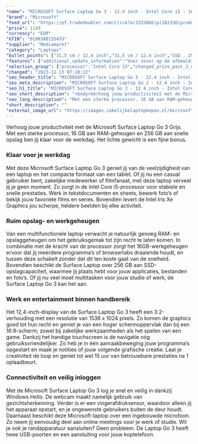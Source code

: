 ```yaml
---
"name": "MICROSOFT Surface Laptop Go 3 - 12.4 inch - Intel Core i5 - 16 GB - 256 GB"
"brand": "Microsoft"
"feed_url": "https://pf.tradedoubler.com/click?a(3322666)p(262336)product(50617-1771750)ttid(3)url(https%3A%2F%2Fwww.mediamarkt.nl%2Fnl%2Fproduct%2F_microsoft-surface-laptop-go-3-124-inch-intel-core-i5-16-gb-256-gb-1771750.html%3Futm_source%3Dtradedoubler%26utm_medium%3Daff-comparison%26utm_term%3D1771750)"
"price": 1149
"currency": "EUR"
"GTIN": "0196388155453"
"supplier": "Mediamarkt"
"category": "Laptops"
"bullet_points": ["31,5 cm / 12,4 inch","31,5 cm / 12,4 inch","SSD , 256 GB","1x USB 3.2 (Type-C), 1x USB 3.1 (Type-A), 1x hoofdtelefoon-/microfooncombo, 1x Surface Connect-poort","Lithium polymer","27.8 cm x 1.57 cm x 20.6 cm /"]
"features": {"additional_update_information":"Voor zover op de afbeeldingen apps worden getoond, geldt dat MediaMarkt niet kan garanderen dat de apps tijdens de volledige levensduur van het product goed zullen blijven functioneren. Dit hangt af van het beleid van de fabrikant.","depth":"20,6 cm","image_ratio":"3:2","bluetooth":"Ja","manufacturer_guarantee":"2 jaar","card_reader":"Nee","brightness":"400 cd/m²","weight":"1,13 kg","manufacturer_supported_software_updates":"Onbekend","height":"1,57 cm","product_depth":"20,6 cm","processor_speed_with_turbo":"4.4 GHz","product_height":"1,57 cm","dimensions_weight":"27.8 cm x 1.57 cm x 20.6 cm /","touchscreen":"Ja","integrated_mike":"Ja","speakers":"Ja","convertibility":"Vast scherm","battery_capacity":"41 Wh","screen_type":"Glanzend scherm","model_year":"2023","product_width":"27,8 cm","shipping_costs":"0.00","product_introduction_date":"2023-10-03","memory_size":"16 GB","short_description":"SURFACE LAPTOP GO 3 I5 16GB 256GB","manufacturer_part_number":"XKQ-00029","number_of_processor_cores":"10","processor_brand":"Intel®","wlan_standards":"WiFi 6 (802.11AX)","delivery_time":"1","bluetooth_version":"5.1","connections":"1x USB 3.2 (Type-C), 1x USB 3.1 (Type-A), 1x hoofdtelefoon-/microfooncombo, 1x Surface Connect-poort","total_storage_space_in_gb":"256 GB","color":"Grijs","battery_type":"Lithium polymer","resolution":"1535 x 1024","product_type":"Laptop","type_of_1_hard_disk":"SSD","processor":"Intel Core i5-1235U","screen_diagonal_inches":"12,4 inch","capacity_of_1_hard_disk":"256 GB","hard_disk_1":"SSD , 256 GB","ram_type":"DDR5","front_camera":"Ja","screen_diagonal_cm":"31,5 cm","integrated_webcam":"Ja","processor_model":"Core™ i5","update_policy":"Onbekend","wlan":"Ja","processor_clock_rate":"1.3 GHz","previous_price":"","warranty_note":"Geen aanvullende garantie-informatie","scope_of_delivery":"Laptop, Adapter (39 W), handleiding","product_manufacturer":"MICROSOFT","screen_diagonal_cm_inch":"31,5 cm / 12,4 inch","total_storage_space":"256 GB","operating_system":"Windows"}
"selection_group": {"processor":"Intel Core i5","changed_price_past_3_days":false,"product_family":"Surface Laptop GO"}
"changed": "2023-12-13 07:20:22"
"seo_header_title": "MICROSOFT Surface Laptop Go 3 - 12.4 inch - Intel Core i5 - 16 GB - 256 GB"
"seo_meta_description": "MICROSOFT Surface Laptop Go 3 - 12.4 inch - Intel Core i5 - 16 GB - 256 GB"
"seo_h1_title": "MICROSOFT Surface Laptop Go 3 - 12.4 inch - Intel Core i5 - 16 GB - 256 GB"
"seo_short_description": "<body>Verhoog jouw productiviteit met de Microsoft Surface Laptop Go 3 Grijs."
"seo_long_description": "Met een sterke processor, 16 GB aan RAM-geheugen en 256 GB aan snelle opslag ben jij klaar voor de werkdag. Het lichte gewicht is een fijne bonus. </body> <h3>Klaar voor je werkdag</h3> <body>Met deze Microsoft Surface Laptop Go 3 geniet jij van de veelzijdigheid van een laptop en het compacte formaat van een tablet. Of jij nu een casual gebruiker bent, zakelijke medewerker of filmfanaat, met deze laptop verveel jij je geen moment. Zo zorgt in de Intel Core i5-processor voor stabiele en snelle prestaties. Werk in tekstdocumenten en sheets, bewerk foto’s of bekijk jouw favoriete films en series. Bovendien levert de Intel Iris Xe Graphics jou scherpe, heldere beelden bij elke activiteit. </body> <h3>Ruim opslag- en werkgeheugen</h3> <body>Van een multifunctionele laptop verwacht je natuurlijk genoeg RAM- en opslaggeheugen om het gebruiksgemak tot zijn recht te laten komen. In combinatie met de kracht van de processor zorgt het 16GB-werkgeheugen ervoor dat jij meerdere programma’s of browsertabs draaiende houdt, en tussen deze schakelt zonder dat dit ten koste gaat van de snelheid. Bovendien beschikt de Surface Laptop over 256 GB aan SSD-opslagcapaciteit, waarmee jij plaats hebt voor jouw applicaties, bestanden en foto’s. Of jij nu veel moet multitasken voor jouw studie of werk, de Surface Laptop Go 3 kan het aan. </body> <h3>Werk en entertainment binnen handbereik</h3> <body>Het 12,4-inch-display van de Surface Laptop Go 3 heeft een 3:2-verhouding met een resolutie van 1536 x 1024 pixels. Zo komen de graphics goed tot hun recht en geniet je van een hoger schermoppervlak dan bij een 16:9-scherm; zowel bij zakelijke werkzaamheden als het spelen van een game. Dankzij het handige touchscreen is de navigatie nóg gebruiksvriendelijker. Zo heb je in één aanraakbeweging jouw programma’s opgestart en maak je notities of jouw volgende grafische creatie. Laat je creativiteit de loop en geniet tot wel 15 uur van betrouwbare prestaties na 1 oplaadbeurt. </body> <h3>Connectiviteit en veilig inloggen</h3> <body>Met de Microsoft Surface Laptop Go 3 log je snel en veilig in dankzij Windows Hello. De webcam maakt namelijk gebruik van gezichtsherkenning. Verder is er een vingerafdruksensor, waardoor alleen jij het apparaat opstart, en je ongewenste gebruikers buiten de deur houdt. Daarnaast beschikt deze Microsoft-laptop over een ingebouwde microfoon. Zo neem jij eenvoudig deel aan online meetings voor je werk of studie. Wil je ook je randapparatuur aansluiten? Geen probleem. De Laptop Go 3 heeft twee USB-poorten en een aansluiting voor jouw koptelefoon. </body>"
"short_description": ""
"external_image_url": "https://images.zakelijkelaptopkopen.nl/microsoft-surface-laptop-go-3-124-inch-intel-core-i5-16-gb-256-gb-1771750.webp"
---
```


<body>Verhoog jouw productiviteit met de Microsoft Surface Laptop Go 3 Grijs. Met een sterke processor, 16 GB aan RAM-geheugen en 256 GB aan snelle opslag ben jij klaar voor de werkdag. Het lichte gewicht is een fijne bonus.</body> <h3>Klaar voor je werkdag</h3> <body>Met deze Microsoft Surface Laptop Go 3 geniet jij van de veelzijdigheid van een laptop en het compacte formaat van een tablet. Of jij nu een casual gebruiker bent, zakelijke medewerker of filmfanaat, met deze laptop verveel jij je geen moment. Zo zorgt in de Intel Core i5-processor voor stabiele en snelle prestaties. Werk in tekstdocumenten en sheets, bewerk foto’s of bekijk jouw favoriete films en series. Bovendien levert de Intel Iris Xe Graphics jou scherpe, heldere beelden bij elke activiteit.</body> <h3>Ruim opslag- en werkgeheugen</h3> <body>Van een multifunctionele laptop verwacht je natuurlijk genoeg RAM- en opslaggeheugen om het gebruiksgemak tot zijn recht te laten komen. In combinatie met de kracht van de processor zorgt het 16GB-werkgeheugen ervoor dat jij meerdere programma’s of browsertabs draaiende houdt, en tussen deze schakelt zonder dat dit ten koste gaat van de snelheid. Bovendien beschikt de Surface Laptop over 256 GB aan SSD-opslagcapaciteit, waarmee jij plaats hebt voor jouw applicaties, bestanden en foto’s. Of jij nu veel moet multitasken voor jouw studie of werk, de Surface Laptop Go 3 kan het aan.</body> <h3>Werk en entertainment binnen handbereik</h3> <body>Het 12,4-inch-display van de Surface Laptop Go 3 heeft een 3:2-verhouding met een resolutie van 1536 x 1024 pixels. Zo komen de graphics goed tot hun recht en geniet je van een hoger schermoppervlak dan bij een 16:9-scherm; zowel bij zakelijke werkzaamheden als het spelen van een game. Dankzij het handige touchscreen is de navigatie nóg gebruiksvriendelijker. Zo heb je in één aanraakbeweging jouw programma’s opgestart en maak je notities of jouw volgende grafische creatie. Laat je creativiteit de loop en geniet tot wel 15 uur van betrouwbare prestaties na 1 oplaadbeurt.</body> <h3>Connectiviteit en veilig inloggen</h3> <body>Met de Microsoft Surface Laptop Go 3 log je snel en veilig in dankzij Windows Hello. De webcam maakt namelijk gebruik van gezichtsherkenning. Verder is er een vingerafdruksensor, waardoor alleen jij het apparaat opstart, en je ongewenste gebruikers buiten de deur houdt. Daarnaast beschikt deze Microsoft-laptop over een ingebouwde microfoon. Zo neem jij eenvoudig deel aan online meetings voor je werk of studie. Wil je ook je randapparatuur aansluiten? Geen probleem. De Laptop Go 3 heeft twee USB-poorten en een aansluiting voor jouw koptelefoon.</body>